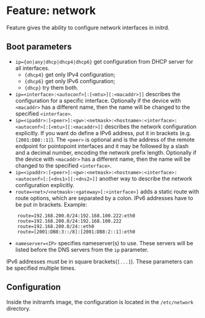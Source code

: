 # Feature: network

Feature gives the ability to configure network interfaces in initrd.

## Boot parameters

- `ip={on|any|dhcp|dhcp4|dhcp6}` get configuration from DHCP server for all interfaces.
  - `{dhcp4}` get only IPv4 configuration;
  - `{dhcp6}` get only IPv6 configuration;
  - `{dhcp}` try them both.
- `ip=<interface>:<autoconf>[:[<mtu>][:<macaddr>]]` describes the configuration for a specific interface. Optionally if the device with `<macaddr>` has a different name, then the name will be changed to the specified `<interface>`.
- `ip=<ipaddr>:[<peer>]:<gw>:<netmask>:<hostname>:<interface>:<autoconf>[:[<mtu>][:<macaddr>]]` describes the network configuration explicitly. If you want do define a IPv6 address, put it in brackets (e.g. `[2001:DB8::1]`). The `<peer>` is optional and is the address of the remote endpoint for pointopoint interfaces and it may be followed by a slash and a decimal number, encoding the network prefix length. Optionally if the device with `<macaddr>` has a different name, then the name will be changed to the specified `<interface>`.
- `ip=<ipaddr>:[<peer>]:<gw>:<netmask>:<hostname>:<interface>:<autoconf>[:[<dns1>][:<dns2>]]` another way to describe the network configuration explicitly.
- `route=<net>/<netmask>:<gateway>[:<interface>]` adds a static route with route options, which are separated by a colon. IPv6 addresses have to be put in brackets. Example:
```
    route=192.168.200.0/24:192.168.100.222:eth0
    route=192.168.200.0/24:192.168.100.222
    route=192.168.200.0/24::eth0
    route=[2001:DB8:3::/8]:[2001:DB8:2::1]:eth0
```
- `nameserver=<IP>` specifies nameserver(s) to use. These servers will be listed before the DNS servers from the `ip` parameter.

IPv6 addresses must be in square brackets(`[...]`).
These parameters can be specified multiple times.

## Configuration

Inside the initramfs image, the configuration is located in the `/etc/network` directory.
